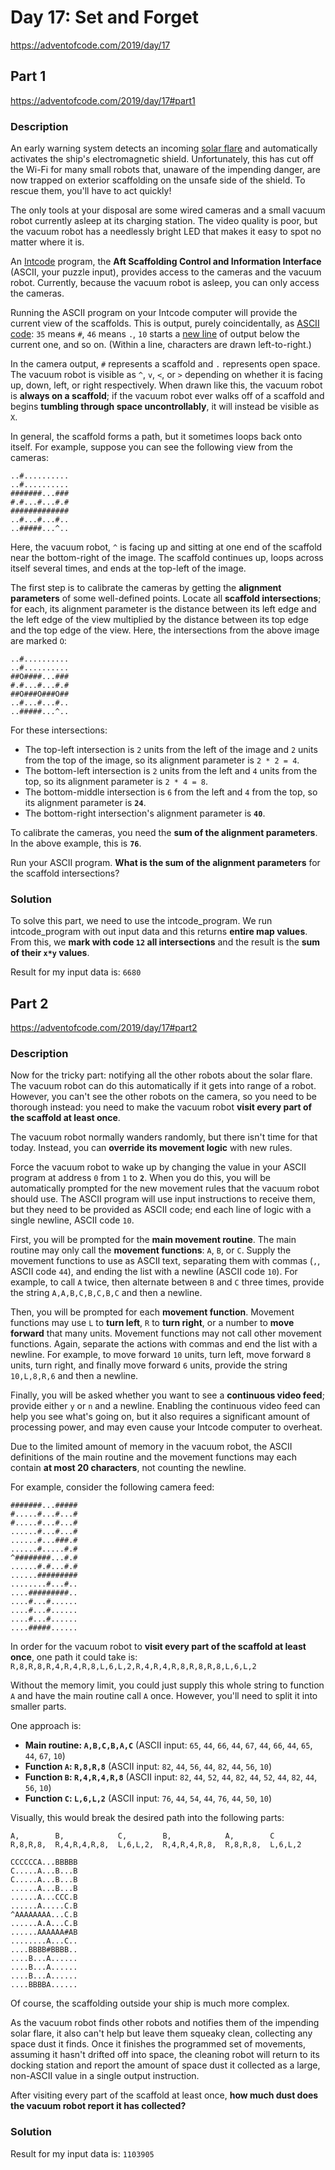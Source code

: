 # Day 17: Set and Forget
https://adventofcode.com/2019/day/17

## Part 1
https://adventofcode.com/2019/day/17#part1

### Description
An early warning system detects an incoming [solar flare](https://en.wikipedia.org/wiki/Solar_flare) and automatically activates the ship's electromagnetic shield. Unfortunately, this has cut off the Wi-Fi for many small robots that, unaware of the impending danger, are now trapped on exterior scaffolding on the unsafe side of the shield. To rescue them, you'll have to act quickly!

The only tools at your disposal are some wired cameras and a small vacuum robot currently asleep at its charging station. The video quality is poor, but the vacuum robot has a needlessly bright LED that makes it easy to spot no matter where it is.

An [Intcode](https://adventofcode.com/2019/day/9) program, the **Aft Scaffolding Control and Information Interface** (ASCII, your puzzle input), provides access to the cameras and the vacuum robot. Currently, because the vacuum robot is asleep, you can only access the cameras.

Running the ASCII program on your Intcode computer will provide the current view of the scaffolds. This is output, purely coincidentally, as [ASCII code](https://simple.wikipedia.org/wiki/ASCII): `35` means `#`, `46` means `.`, `10` starts a [new line](https://en.wikipedia.org/wiki/Newline#In_programming_languages) of output below the current one, and so on. (Within a line, characters are drawn left-to-right.)

In the camera output, `#` represents a scaffold and `.` represents open space. The vacuum robot is visible as `^`, `v`, `<`, or `>` depending on whether it is facing up, down, left, or right respectively. When drawn like this, the vacuum robot is **always on a scaffold**; if the vacuum robot ever walks off of a scaffold and begins **tumbling through space uncontrollably**, it will instead be visible as `X`.

In general, the scaffold forms a path, but it sometimes loops back onto itself. For example, suppose you can see the following view from the cameras:
```
..#..........
..#..........
#######...###
#.#...#...#.#
#############
..#...#...#..
..#####...^..
```

Here, the vacuum robot, `^` is facing up and sitting at one end of the scaffold near the bottom-right of the image. The scaffold continues up, loops across itself several times, and ends at the top-left of the image.

The first step is to calibrate the cameras by getting the **alignment parameters** of some well-defined points. Locate all **scaffold intersections**; for each, its alignment parameter is the distance between its left edge and the left edge of the view multiplied by the distance between its top edge and the top edge of the view. Here, the intersections from the above image are marked `O`:
```
..#..........
..#..........
##O####...###
#.#...#...#.#
##O###O###O##
..#...#...#..
..#####...^..
```

For these intersections:
* The top-left intersection is `2` units from the left of the image and `2` units from the top of the image, so its alignment parameter is `2 * 2 = 4`.
* The bottom-left intersection is `2` units from the left and `4` units from the top, so its alignment parameter is `2 * 4 = 8`.
* The bottom-middle intersection is `6` from the left and `4` from the top, so its alignment parameter is **`24`**.
* The bottom-right intersection's alignment parameter is **`40`**.

To calibrate the cameras, you need the **sum of the alignment parameters**. In the above example, this is **`76`**.

Run your ASCII program. **What is the sum of the alignment parameters** for the scaffold intersections?

### Solution
To solve this part, we need to use the intcode_program. We run intcode_program with out input data and this returns **entire map values**. From this, we **mark with code `12` all intersections** and the result is the **sum of their `x*y` values**.

Result for my input data is: `6680`


## Part 2
https://adventofcode.com/2019/day/17#part2

### Description
Now for the tricky part: notifying all the other robots about the solar flare. The vacuum robot can do this automatically if it gets into range of a robot. However, you can't see the other robots on the camera, so you need to be thorough instead: you need to make the vacuum robot **visit every part of the scaffold at least once**.

The vacuum robot normally wanders randomly, but there isn't time for that today. Instead, you can **override its movement logic** with new rules.

Force the vacuum robot to wake up by changing the value in your ASCII program at address `0` from `1` to **`2`**. When you do this, you will be automatically prompted for the new movement rules that the vacuum robot should use. The ASCII program will use input instructions to receive them, but they need to be provided as ASCII code; end each line of logic with a single newline, ASCII code `10`.

First, you will be prompted for the **main movement routine**. The main routine may only call the **movement functions**: `A`, `B`, or `C`. Supply the movement functions to use as ASCII text, separating them with commas (`,`, ASCII code `44`), and ending the list with a newline (ASCII code `10`). For example, to call `A` twice, then alternate between `B` and `C` three times, provide the string `A,A,B,C,B,C,B,C` and then a newline.

Then, you will be prompted for each **movement function**. Movement functions may use `L` to **turn left**, `R` to **turn right**, or a number to **move forward** that many units. Movement functions may not call other movement functions. Again, separate the actions with commas and end the list with a newline. For example, to move forward `10` units, turn left, move forward `8` units, turn right, and finally move forward `6` units, provide the string `10,L,8,R,6` and then a newline.

Finally, you will be asked whether you want to see a **continuous video feed**; provide either `y` or `n` and a newline. Enabling the continuous video feed can help you see what's going on, but it also requires a significant amount of processing power, and may even cause your Intcode computer to overheat.

Due to the limited amount of memory in the vacuum robot, the ASCII definitions of the main routine and the movement functions may each contain **at most 20 characters**, not counting the newline.

For example, consider the following camera feed:
```
#######...#####
#.....#...#...#
#.....#...#...#
......#...#...#
......#...###.#
......#.....#.#
^########...#.#
......#.#...#.#
......#########
........#...#..
....#########..
....#...#......
....#...#......
....#...#......
....#####......
```

In order for the vacuum robot to **visit every part of the scaffold at least once**, one path it could take is:
`R,8,R,8,R,4,R,4,R,8,L,6,L,2,R,4,R,4,R,8,R,8,R,8,L,6,L,2`

Without the memory limit, you could just supply this whole string to function `A` and have the main routine call `A` once. However, you'll need to split it into smaller parts.

One approach is:
* **Main routine: `A,B,C,B,A,C`**
(ASCII input: `65`, `44`, `66`, `44`, `67`, `44`, `66`, `44`, `65`, `44`, `67`, `10`)
* **Function `A`:   `R,8,R,8`**
(ASCII input: `82`, `44`, `56`, `44`, `82`, `44`, `56`, `10`)
* **Function `B`:   `R,4,R,4,R,8`**
(ASCII input: `82`, `44`, `52`, `44`, `82`, `44`, `52`, `44`, `82`, `44`, `56`, `10`)
* **Function `C`:   `L,6,L,2`**
(ASCII input: `76`, `44`, `54`, `44`, `76`, `44`, `50`, `10`)

Visually, this would break the desired path into the following parts:
```
A,        B,            C,        B,            A,        C
R,8,R,8,  R,4,R,4,R,8,  L,6,L,2,  R,4,R,4,R,8,  R,8,R,8,  L,6,L,2

CCCCCCA...BBBBB
C.....A...B...B
C.....A...B...B
......A...B...B
......A...CCC.B
......A.....C.B
^AAAAAAAA...C.B
......A.A...C.B
......AAAAAA#AB
........A...C..
....BBBB#BBBB..
....B...A......
....B...A......
....B...A......
....BBBBA......
```

Of course, the scaffolding outside your ship is much more complex.

As the vacuum robot finds other robots and notifies them of the impending solar flare, it also can't help but leave them squeaky clean, collecting any space dust it finds. Once it finishes the programmed set of movements, assuming it hasn't drifted off into space, the cleaning robot will return to its docking station and report the amount of space dust it collected as a large, non-ASCII value in a single output instruction.

After visiting every part of the scaffold at least once, **how much dust does the vacuum robot report it has collected?**

### Solution
Result for my input data is: `1103905`